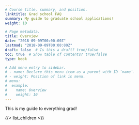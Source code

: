 ```yaml
---
# Course title, summary, and position.
linktitle: Grad school FAQ
summary: My guide to graduate school applications!
weight: 10

# Page metadata.
title: Overview
date: "2018-09-09T00:00:00Z"
lastmod: "2018-09-09T00:00:00Z"
draft: false  # Is this a draft? true/false
toc: true  # Show table of contents? true/false
type: book

# Add menu entry to sidebar.
# - name: Declare this menu item as a parent with ID `name`.
# - weight: Position of link in menu.
# menu:
#  example:
#    name: Overview
#    weight: 10
---
```


This is my guide to everything grad!

{{< list_children >}}
